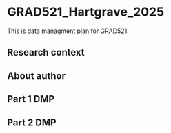 # GRAD521_Hartgrave_2025

This is data managment plan for GRAD521.

## Research context

## About author

## Part 1 DMP

## Part 2 DMP
